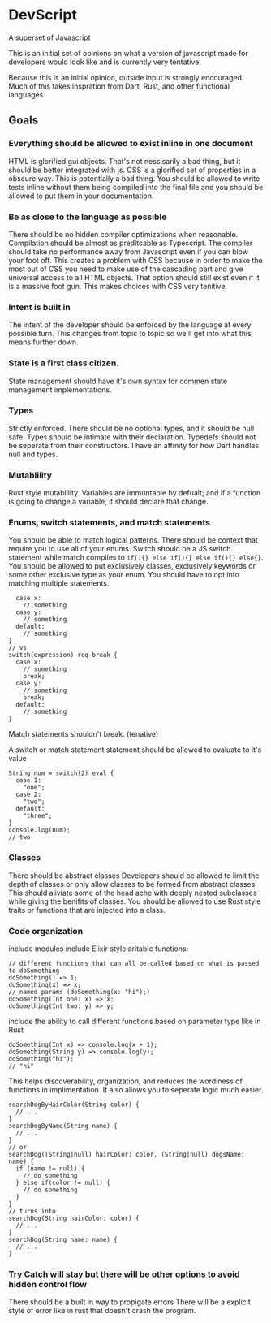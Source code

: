 # DevScript
A superset of Javascript

This is an initial set of opinions on what a version of javascript made for developers would look like and is currently very tentative.

Because this is an initial opinion, outside input is strongly encouraged.
Much of this takes inspration from Dart, Rust, and other functional languages.

## Goals
### Everything should be allowed to exist inline in one document

HTML is glorified gui objects. That's not nessisarily a bad thing, but it should be better integrated with js.
CSS is a glorified set of properties in a obscure way. This is potentially a bad thing.
You should be allowed to write tests inline without them being compiled into the final file and you should be allowed to put them in your documentation.

### Be as close to the language as possible

There should be no hidden compiler optimizations when reasonable. Compilation should be almost as preditcable as Typescript.
The compiler should take no performance away from Javascript even if you can blow your foot off.
This creates a problem with CSS because in order to make the most out of CSS you need to make use of the cascading part and give universal access to all HTML objects. That option should still exist even if it is a massive foot gun. This makes choices with CSS very tenitive.

### Intent is built in

The intent of the developer should be enforced by the language at every possible turn. This changes from topic to topic so we'll get into what this means further down.

### State is a first class citizen.

State management should have it's own syntax for commen state management implementations.

### Types

Strictly enforced. There should be no optional types, and it should be null safe.
Types should be intimate with their declaration. Typedefs should not be seperate from their constructors.
I have an affinity for how Dart handles null and types.

### Mutablility

Rust style mutablility.
Variables are immuntable by defualt; and if a function is going to change a variable, it should declare that change.

### Enums, switch statements, and match statements

You should be able to match logical patterns.
There should be context that require you to use all of your enums.
Switch should be a JS switch statement while match compiles to `if(){} else if(){} else if(){} else{}`.
You should be allowed to put exclusively classes, exclusively keywords or some other exclusive type as your enum.
You should have to opt into matching multiple statements.
```switch(expression) {
  case x:
    // something
  case y:
    // something
  default:
    // something
}
// vs
switch(expression) req break {
  case x:
    // something
    break;
  case y:
    // something
    break;
  default:
    // something
}
```
Match statements shouldn't break. (tenative)

A switch or match statement statement should be allowed to evaluate to it's value
```
String num = switch(2) eval {
  case 1:
    "one";
  case 2:
    "two";
  default:
    "three";
}
console.log(num);
// two
```

### Classes

There should be abstract classes
Developers should be allowed to limit the depth of classes or only allow classes to be formed from abstract classes. This should aliviate some of the head ache with deeply nested subclasses while giving the benifits of classes.
You should be allowed to use Rust style traits or functions that are injected into a class.

### Code organization

include modules
include Elixir style aritable functions:
```
// different functions that can all be called based on what is passed to doSomething
doSomething() => 1;
doSomething(x) => x;
// named params (doSomething(x: "hi");)
doSomething(Int one: x) => x;
doSomething(Int two: y) => y;
```
include the ability to call different functions based on parameter type like in Rust
```
doSomething(Int x) => console.log(x + 1);
doSomething(String y) => console.log(y);
doSomething("hi");
// "hi"
```
This helps discoverability, organization, and reduces the wordiness of functions in implimentation. It also allows you to seperate logic much easier.
```
searchDogByHairColor(String color) {
  // ...
}
searchDogByName(String name) {
  // ...
}
// or
searchDog((String|null) hairColor: color, (String|null) dogsName: name) {
  if (name != null) {
    // do something
  } else if(color != null) {
    // do something
  }
}
// turns into
searchDog(String hairColor: color) {
  // ...
}
searchDog(String name: name) {
  // ...
}
```

### Try Catch will stay but there will be other options to avoid hidden control flow
There should be a built in way to propigate errors
There will be a explicit style of error like in rust that doesn't crash the program.

